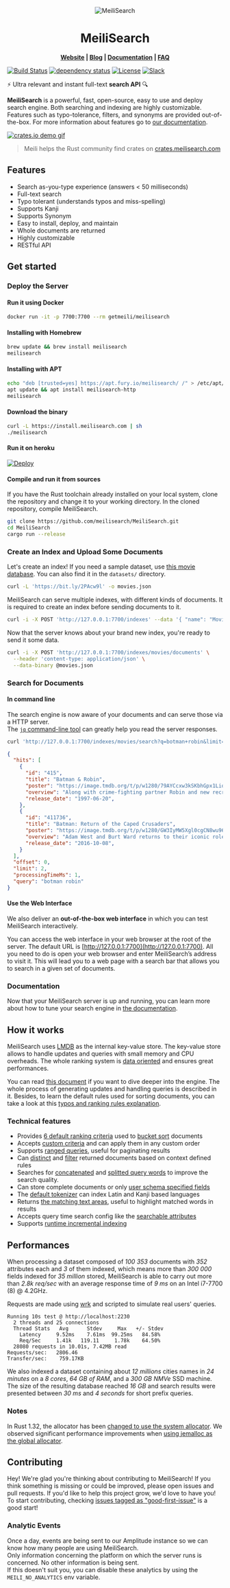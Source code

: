 <p align="center">
  <img src="assets/logo.png" alt="MeiliSearch" />
</p>

<h1 align="center">MeiliSearch</h1>

<p align="center"><b>
  <a href="https://www.meilisearch.com">Website</a> | 
  <a href="https://blog.meilisearch.com">Blog</a> | 
  <a href="https://docs.meilisearch.com">Documentation</a> | 
  <a href="https://docs.meilisearch.com/resources/faq.html">FAQ</a>
</b></p>

[![Build Status](https://github.com/meilisearch/MeiliSearch/workflows/Cargo%20test/badge.svg)](https://github.com/meilisearch/MeiliSearch/actions)
[![dependency status](https://deps.rs/repo/github/meilisearch/MeiliSearch/status.svg)](https://deps.rs/repo/github/meilisearch/MeiliSearch)
[![License](https://img.shields.io/badge/license-MIT-informational)](https://github.com/meilisearch/MeiliSearch/blob/master/LICENSE)
[![Slack](https://img.shields.io/badge/slack-MeiliSearch-blue.svg?logo=slack)](https://slack.meilisearch.com)

⚡ Ultra relevant and instant full-text **search API** 🔍

**MeiliSearch** is a powerful, fast, open-source, easy to use and deploy search engine. Both searching and indexing are highly customizable. Features such as typo-tolerance, filters, and synonyms are provided out-of-the-box.
For more information about features go to [our documentation](https://docs.meilisearch.com/).

[![crates.io demo gif](misc/crates-io-demo.gif)](https://crates.meilisearch.com)
> Meili helps the Rust community find crates on [crates.meilisearch.com](https://crates.meilisearch.com)

## Features
* Search as-you-type experience (answers < 50 milliseconds)
* Full-text search
* Typo tolerant (understands typos and miss-spelling)
* Supports Kanji
* Supports Synonym
* Easy to install, deploy, and maintain
* Whole documents are returned
* Highly customizable
* RESTful API

## Get started

### Deploy the Server

#### Run it using Docker

```bash
docker run -it -p 7700:7700 --rm getmeili/meilisearch
```

#### Installing with Homebrew

```bash
brew update && brew install meilisearch
meilisearch
```

#### Installing with APT

```bash
echo "deb [trusted=yes] https://apt.fury.io/meilisearch/ /" > /etc/apt/sources.list.d/fury.list
apt update && apt install meilisearch-http
meilisearch
```

#### Download the binary

```bash
curl -L https://install.meilisearch.com | sh
./meilisearch
```

#### Run it on heroku

[![Deploy](https://www.herokucdn.com/deploy/button.svg)](https://heroku.com/deploy?template=https://github.com/meilisearch/MeiliSearch)

#### Compile and run it from sources

If you have the Rust toolchain already installed on your local system, clone the repository and change it to your working directory. In the cloned repository, compile MeiliSearch.

```bash
git clone https://github.com/meilisearch/MeiliSearch.git
cd MeiliSearch
cargo run --release
```

### Create an Index and Upload Some Documents

Let's create an index! If you need a sample dataset, use [this movie database](https://www.notion.so/meilisearch/A-movies-dataset-to-test-Meili-1cbf7c9cfa4247249c40edfa22d7ca87#b5ae399b81834705ba5420ac70358a65). You can also find it in the `datasets/` directory.

```bash
curl -L 'https://bit.ly/2PAcw9l' -o movies.json
```

MeiliSearch can serve multiple indexes, with different kinds of documents.
It is required to create an index before sending documents to it.

```bash
curl -i -X POST 'http://127.0.0.1:7700/indexes' --data '{ "name": "Movies", "uid": "movies" }'
```

Now that the server knows about your brand new index, you're ready to send it some data.

```bash
curl -i -X POST 'http://127.0.0.1:7700/indexes/movies/documents' \
  --header 'content-type: application/json' \
  --data-binary @movies.json
```

### Search for Documents

#### In command line

The search engine is now aware of your documents and can serve those via a HTTP server.  
The [`jq` command-line tool](https://stedolan.github.io/jq/) can greatly help you read the server responses.

```bash
curl 'http://127.0.0.1:7700/indexes/movies/search?q=botman+robin&limit=2' | jq
```

```json
{
  "hits": [
    {
      "id": "415",
      "title": "Batman & Robin",
      "poster": "https://image.tmdb.org/t/p/w1280/79AYCcxw3kSKbhGpx1LiqaCAbwo.jpg",
      "overview": "Along with crime-fighting partner Robin and new recruit Batgirl...",
      "release_date": "1997-06-20",
    },
    {
      "id": "411736",
      "title": "Batman: Return of the Caped Crusaders",
      "poster": "https://image.tmdb.org/t/p/w1280/GW3IyMW5Xgl0cgCN8wu96IlNpD.jpg",
      "overview": "Adam West and Burt Ward returns to their iconic roles of Batman and Robin...",
      "release_date": "2016-10-08",
    }
  ],
  "offset": 0,
  "limit": 2,
  "processingTimeMs": 1,
  "query": "botman robin"
}
```

#### Use the Web Interface

We also deliver an **out-of-the-box web interface** in which you can test MeiliSearch interactively.

You can access the web interface in your web browser at the root of the server. The default URL is [http://127.0.0.1:7700](http://127.0.0.1:7700). All you need to do is open your web browser and enter MeiliSearch’s address to visit it. This will lead you to a web page with a search bar that allows you to search in a given set of documents.

### Documentation

Now that your MeiliSearch server is up and running, you can learn more about how to tune your search engine in [the documentation](https://docs.meilisearch.com).

## How it works

MeiliSearch uses [LMDB](https://en.wikipedia.org/wiki/Lightning_Memory-Mapped_Database) as the internal key-value store. The key-value store allows to handle updates and queries with small memory and CPU overheads. The whole ranking system is [data oriented](https://github.com/meilisearch/MeiliSearch/issues/82) and ensures great performances.

You can read [this document](deep-dive.md) if you want to dive deeper into the engine. The whole process of generating updates and handling queries is described in it. Besides, to learn the default rules used for sorting documents, you can take a look at this [typos and ranking rules explanation](typos-ranking-rules.md).

### Technical features

- Provides [6 default ranking criteria](https://github.com/meilisearch/MeiliSearch/blob/3ea5aa18a209b6973b921542d46a79e1c753c163/meilisearch-core/src/criterion/mod.rs#L106-L111) used to [bucket sort](https://en.wikipedia.org/wiki/Bucket_sort) documents
- Accepts [custom criteria](https://github.com/meilisearch/MeiliSearch/blob/3ea5aa18a209b6973b921542d46a79e1c753c163/meilisearch-core/src/criterion/mod.rs#L20-L29) and can apply them in any custom order
- Supports [ranged queries](https://github.com/meilisearch/MeiliSearch/blob/3ea5aa18a209b6973b921542d46a79e1c753c163/meilisearch-core/src/query_builder.rs#L342), useful for paginating results
- Can [distinct](https://github.com/meilisearch/MeiliSearch/blob/3ea5aa18a209b6973b921542d46a79e1c753c163/meilisearch-core/src/query_builder.rs#L324-L329) and [filter](https://github.com/meilisearch/MeiliSearch/blob/3ea5aa18a209b6973b921542d46a79e1c753c163/meilisearch-core/src/query_builder.rs#L313-L318) returned documents based on context defined rules
- Searches for [concatenated](https://github.com/meilisearch/MeiliSearch/pull/164) and [splitted query words](https://github.com/meilisearch/MeiliSearch/pull/232) to improve the search quality.
- Can store complete documents or only [user schema specified fields](https://github.com/meilisearch/MeiliSearch/blob/3ea5aa18a209b6973b921542d46a79e1c753c163/datasets/movies/schema.toml)
- The [default tokenizer](https://github.com/meilisearch/MeiliSearch/blob/3ea5aa18a209b6973b921542d46a79e1c753c163/meilisearch-tokenizer/src/lib.rs) can index Latin and Kanji based languages
- Returns [the matching text areas](https://github.com/meilisearch/MeiliSearch/blob/3ea5aa18a209b6973b921542d46a79e1c753c163/meilisearch-types/src/lib.rs#L49-L65), useful to highlight matched words in results
- Accepts query time search config like the [searchable attributes](https://github.com/meilisearch/MeiliSearch/blob/3ea5aa18a209b6973b921542d46a79e1c753c163/meilisearch-core/src/query_builder.rs#L331-L336)
- Supports [runtime incremental indexing](https://github.com/meilisearch/MeiliSearch/blob/3ea5aa18a209b6973b921542d46a79e1c753c163/meilisearch-core/src/store/mod.rs#L143-L212)

## Performances

When processing a dataset composed of _100 353_ documents with _352_ attributes each and _3_ of them indexed, which means more than _300 000_ fields indexed for _35 million_ stored, MeiliSearch is able to carry out more than _2.8k req/sec_ with an average response time of _9 ms_ on an Intel i7-7700 (8) @ 4.2GHz.

Requests are made using [wrk](https://github.com/wg/wrk) and scripted to simulate real users' queries.

```
Running 10s test @ http://localhost:2230
  2 threads and 25 connections
  Thread Stats   Avg      Stdev     Max   +/- Stdev
    Latency     9.52ms    7.61ms  99.25ms   84.58%
    Req/Sec     1.41k   119.11     1.78k    64.50%
  28080 requests in 10.01s, 7.42MB read
Requests/sec:   2806.46
Transfer/sec:    759.17KB
```

We also indexed a dataset containing about _12 millions_ cities names in _24 minutes_ on a _8 cores_, _64 GB of RAM_, and a _300 GB NMVe_ SSD machine.<br/>
The size of the resulting database reached _16 GB_ and search results were presented between _30 ms_ and _4 seconds_ for short prefix queries.

### Notes

In Rust 1.32, the allocator has been [changed to use the system allocator](https://blog.rust-lang.org/2019/01/17/Rust-1.32.0.html#jemalloc-is-removed-by-default).
We observed significant performance improvements when [using jemalloc as the global allocator](https://github.com/alexcrichton/jemallocator#documentation).

## Contributing

Hey! We're glad you're thinking about contributing to MeiliSearch! If you think something is missing or could be improved, please open issues and pull requests. If you'd like to help this project grow, we'd love to have you! To start contributing, checking [issues tagged as "good-first-issue"](https://github.com/meilisearch/MeiliSearch/issues?q=is%3Aissue+is%3Aopen+label%3A%22good+first+issue%22) is a good start!

### Analytic Events

Once a day, events are being sent to our Amplitude instance so we can know how many people are using MeiliSearch.<br/>
Only information concerning the platform on which the server runs is concerned. No other information is being sent.<br/>
If this doesn't suit you, you can disable these analytics by using the `MEILI_NO_ANALYTICS` env variable.
